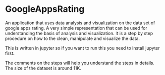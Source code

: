 # GoogleAppsRating
An application that uses data analysis and visualization on the data set of google apps rating. A very simple representation that can be used for understanding the basis of analysis and visualization. It is a step by step procedure on how to the clean, manipulate and visualize the data.

This is written in jupyter so if you want to run this you need to install jupyter first.

The comments on the steps will help you understand the steps in details.
The size of the dataset is around 11K.
